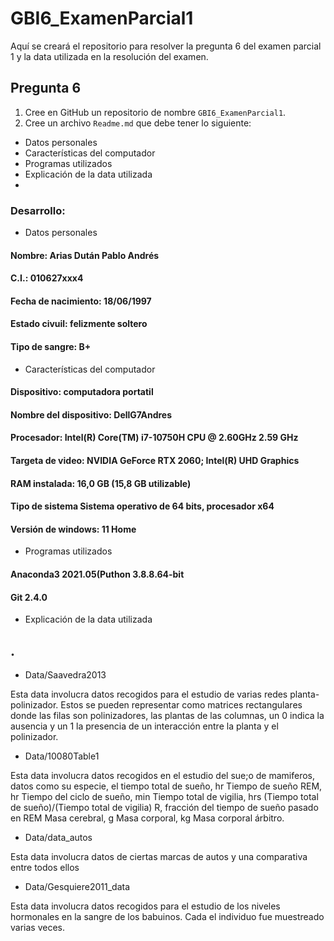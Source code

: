 # GBI6_ExamenParcial1
Aquí se creará el repositorio para resolver la pregunta 6 del examen parcial 1 y la data utilizada en la resolución del examen.

## Pregunta 6
1. Cree en GitHub un repositorio de nombre ```GBI6_ExamenParcial1```. 
2. Cree un archivo ```Readme.md``` que debe tener lo siguiente: 
- Datos personales
- Características del computador
- Programas utilizados
- Explicación de la data utilizada
- 
### Desarrollo:

- Datos personales
#### Nombre: Arias Dután Pablo Andrés
#### C.I.: 010627xxx4
#### Fecha de nacimiento: 18/06/1997
#### Estado civuil: felizmente soltero
#### Tipo de sangre: B+

- Características del computador
#### Dispositivo: computadora portatil
#### Nombre del dispositivo:	DellG7Andres
#### Procesador:	Intel(R) Core(TM) i7-10750H CPU @ 2.60GHz   2.59 GHz
#### Targeta de video: NVIDIA GeForce RTX 2060; Intel(R) UHD Graphics
#### RAM instalada:	16,0 GB (15,8 GB utilizable)
#### Tipo de sistema	Sistema operativo de 64 bits, procesador x64
#### Versión de windows: 11 Home

- Programas utilizados
#### Anaconda3 2021.05(Puthon 3.8.8.64-bit
#### Git 2.4.0

- Explicación de la data utilizada

## . 

- Data/Saavedra2013

Esta data involucra datos recogidos para el estudio de varias redes planta-polinizador.
Estos se pueden representar como matrices rectangulares donde las filas son polinizadores,
las plantas de las columnas, un 0 indica la ausencia y un 1 la presencia de un
interacción entre la planta y el polinizador.

- Data/10080Table1

Esta data  involucra datos recogidos en el estudio del sue;o de mamiferos, datos como su especie, el tiempo total de sueño, hr Tiempo de sueño REM, hr Tiempo del ciclo de sueño, min Tiempo total de vigilia, hrs (Tiempo total de sueño)/(Tiempo total de vigilia) R, fracción del tiempo de sueño pasado en REM Masa cerebral, g Masa corporal, kg Masa corporal árbitro.

- Data/data_autos

Esta data involucra datos de ciertas marcas de autos y una comparativa entre todos ellos

- Data/Gesquiere2011_data

Esta data involucra datos recogidos para el estudio de los niveles hormonales en la sangre de los babuinos. Cada el individuo fue muestreado varias veces.
